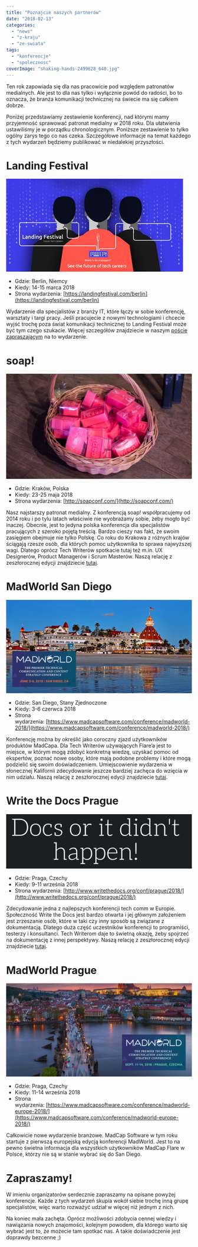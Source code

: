 ```yaml
---
title: "Poznajcie naszych partnerów"
date: "2018-02-13"
categories: 
  - "news"
  - "z-kraju"
  - "ze-swiata"
tags: 
  - "konferencje"
  - "spolecznosc"
coverImage: "shaking-hands-2499628_640.jpg"
---
```


Ten rok zapowiada się dla nas pracowicie pod względem patronatów medialnych. Ale jest to dla nas tylko i wyłącznie powód do radości, bo to oznacza, że branża komunikacji technicznej na świecie ma się całkiem dobrze.

Poniżej przedstawiamy zestawienie konferencji, nad którymi mamy przyjemność sprawować patronat medialny w 2018 roku. Dla ułatwienia ustawiliśmy je w porządku chronologicznym. Poniższe zestawienie to tylko ogólny zarys tego co nas czeka. Szczegółowe informacje na temat każdego z tych wydarzeń będziemy publikować w niedalekiej przyszłości.

# Landing Festival

[![](images/cables_banners_v3-2.jpg)](http://techwriter.pl/wp-content/uploads/2018/01/cables_banners_v3-2.jpg)

- Gdzie: Berlin, Niemcy
- Kiedy: 14-15 marca 2018
- Strona wydarzenia: [https://landingfestival.com/berlin](https://landingfestival.com/berlin)

Wydarzenie dla specjalistów z branży IT, które łączy w sobie konferencję, warsztaty i targi pracy. Jeśli pracujecie z nowymi technologiami i chcecie wyjść trochę poza świat komunikacji technicznej to Landing Festival może być tym czego szukacie. Więcej szczegółów znajdziecie w naszym [poście zapraszającym](http://techwriter.pl/zapraszamy-na-landing-festival-2018/) na to wydarzenie.

# soap!

[![](images/P1011347soap-urodziny-jasia-1.jpg)](http://techwriter.pl/wp-content/uploads/2018/02/P1011347soap-urodziny-jasia-1.jpg)

- Gdzie: Kraków, Polska
- Kiedy: 23-25 maja 2018
- Strona wydarzenia: [http://soapconf.com/](http://soapconf.com/)

Nasz najstarszy patronat medialny. Z konferencją soap! współpracujemy od 2014 roku i po tylu latach właściwie nie wyobrażamy sobie, żeby mogło być inaczej. Obecnie, jest to jedyna polska konferencja dla specjalistów pracujących z szeroko pojętą treścią. Bardzo cieszy nas fakt, że swoim zasięgiem obejmuje nie tylko Polskę. Co roku do Krakowa z różnych krajów ściągają rzesze osób, dla których pomoc użytkownika to sprawa najwyższej wagi. Dlatego oprócz Tech Writerów spotkacie tutaj też m.in. UX Designerów, Product Managerów i Scrum Masterów. Naszą relację z zeszłorocznej edycji znajdziecie [tutaj](http://techwriter.pl/soap-2017-juz-za-nami-relacja/).

# MadWorld San Diego

[![](images/MW2018-HotelImage-1024x512.jpg)](http://techwriter.pl/wp-content/uploads/2018/02/MW2018-HotelImage-1024x512.jpg)

- Gdzie: San Diego, Stany Zjednoczone
- Kiedy: 3-6 czerwca 2018
- Strona wydarzenia: [https://www.madcapsoftware.com/conference/madworld-2018/](https://www.madcapsoftware.com/conference/madworld-2018/)

Konferencję można by określić jako coroczny zjazd użytkowników produktów MadCapa. Dla Tech Writerów używających Flare’a jest to miejsce, w którym mogą zdobyć konkretną wiedzę, uzyskać pomoc od ekspertów, poznać nowe osoby, które mają podobne problemy i które mogą podzielić się swoim doświadczeniem. Umiejscowienie wydarzenia w słonecznej Kalifornii zdecydowanie jeszcze bardziej zachęca do wzięcia w nim udziału. Naszą relację z zeszłorocznej edycji znajdziecie [tutaj](http://techwriter.pl/madworld-2017-relacja/).

# Write the Docs Prague

[![](images/wtd_docs.png)](http://techwriter.pl/wp-content/uploads/2018/02/wtd_docs.png)

- Gdzie: Praga, Czechy
- Kiedy: 9-11 września 2018
- Strona wydarzenia: [http://www.writethedocs.org/conf/prague/2018/](http://www.writethedocs.org/conf/prague/2018/)

Zdecydowanie jedna z najlepszych konferencji tech comm w Europie. Społeczność Write the Docs jest bardzo otwarta i jej głównym założeniem jest zrzeszanie osób, które w taki czy inny sposób są związane z dokumentacją. Dlatego duża część uczestników konferencji to programiści, testerzy i konsultanci. Tech Writerom daje to świetną okazję, żeby spojrzeć na dokumentację z innej perspektywy. Naszą relację z zeszłorocznej edycji znajdziecie [tutaj](http://techwriter.pl/write-the-docs-prague-2017-relacja/).

# MadWorld Prague

[![](images/MWEU2018-Image1-1024x512.jpg)](http://techwriter.pl/wp-content/uploads/2018/02/MWEU2018-Image1-1024x512.jpg)

- Gdzie: Praga, Czechy
- Kiedy: 11-14 września 2018
- Strona wydarzenia: [https://www.madcapsoftware.com/conference/madworld-europe-2018/](https://www.madcapsoftware.com/conference/madworld-europe-2018/)

Całkowicie nowe wydarzenie branżowe. MadCap Software w tym roku startuje z pierwszą europejską edycją konferencji MadWorld. Jest to na pewno świetna informacja dla wszystkich użytkowników MadCap Flare w Polsce, którzy nie są w stanie wybrać się do San Diego.

# Zapraszamy!

W imieniu organizatorów serdecznie zapraszamy na opisane powyżej konferencje. Każde z tych wydarzeń skupia wokół siebie trochę inną grupę specjalistów, więc warto rozważyć udział w więcej niż jednym z nich.

Na koniec mała zachęta. Oprócz możliwości zdobycia cennej wiedzy i nawiązania nowych znajomości, kolejnym powodem, dla którego warto się wybrać jest to, że możecie tam spotkać nas. A takie doświadczenie jest doprawdy bezcenne ;)
